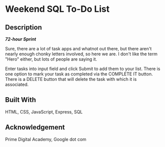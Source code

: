 # Weekend SQL To-Do List

## Description

***72-hour Sprint***

Sure, there are a lot of task apps and whatnot out there, but there aren't nearly enough chonky letters involved, so here we are. I don't like the term "Hero" either, but lots of people are saying it.

Enter tasks into input field and click Submit to add them to your list. There is one option to mark your task as completed via the COMPLETE IT button. There is a DELETE button that will delete the task with which it is associated.

## Built With

HTML, CSS, JavaScript, Express, SQL

## Acknowledgement

Prime Digital Academy, Google dot com